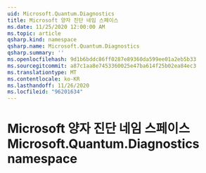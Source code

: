 ```yaml
---
uid: Microsoft.Quantum.Diagnostics
title: Microsoft 양자 진단 네임 스페이스
ms.date: 11/25/2020 12:00:00 AM
ms.topic: article
qsharp.kind: namespace
qsharp.name: Microsoft.Quantum.Diagnostics
qsharp.summary: ''
ms.openlocfilehash: 9d1b6bddc86ff0287e89360da599ee01a2eb5b33
ms.sourcegitcommit: a87c1aa8e7453360025e47ba614f25b02ea84ec3
ms.translationtype: MT
ms.contentlocale: ko-KR
ms.lasthandoff: 11/26/2020
ms.locfileid: "96201634"
---
```

# <a name="microsoftquantumdiagnostics-namespace"></a><span data-ttu-id="6a0e4-102">Microsoft 양자 진단 네임 스페이스</span><span class="sxs-lookup"><span data-stu-id="6a0e4-102">Microsoft.Quantum.Diagnostics namespace</span></span>



